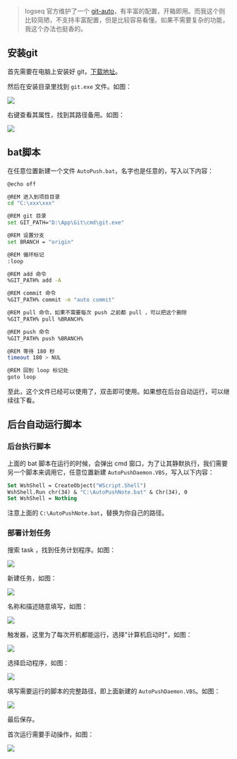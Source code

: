 > logseq 官方维护了一个 [git-auto](https://github.com/logseq/git-auto)，有丰富的配置，开箱即用。而我这个则比较简陋，不支持丰富配置，但是比较容易看懂。如果不需要复杂的功能，我这个办法也挺香的。

## 安装git

首先需要在电脑上安装好 git，[下载地址](http://git-scm.com/download/win)。

然后在安装目录里找到 `git.exe` 文件。如图：

![](https://cdn.jsdelivr.net/gh/pys1992/storage@main/20210228183844.png)

右键查看其属性，找到其路径备用。如图：

![](https://cdn.jsdelivr.net/gh/pys1992/storage@main/20210228185509.png)

## bat脚本
在任意位置新建一个文件 `AutoPush.bat`，名字也是任意的，写入以下内容：
```bash
@echo off

@REM 进入到项目目录
cd "C:\xxx\xxx"

@REM git 目录
set GIT_PATH="D:\App\Git\cmd\git.exe"

@REM 设置分支
set BRANCH = "origin"

@REM 循环标记
:loop 

@REM add 命令
%GIT_PATH% add -A

@REM commit 命令
%GIT_PATH% commit -m "auto commit"

@REM pull 命令，如果不需要每次 push 之前都 pull ，可以把这个删除
%GIT_PATH% pull %BRANCH%

@REM push 命令
%GIT_PATH% push %BRANCH%

@REM 等待 180 秒
timeout 180 > NUL

@REM 回到 loop 标记处
goto loop
```

至此，这个文件已经可以使用了，双击即可使用。如果想在后台自动运行，可以继续往下看。

## 后台自动运行脚本

### 后台执行脚本
上面的 bat 脚本在运行的时候，会弹出 cmd 窗口，为了让其静默执行，我们需要另一个脚本来调用它，任意位置新建 `AutoPushDaemon.VBS`，写入以下内容：

```vb
Set WshShell = CreateObject("WScript.Shell") 
WshShell.Run chr(34) & "C:\AutoPushNote.bat" & Chr(34), 0
Set WshShell = Nothing
```

注意上面的 `C:\AutoPushNote.bat`，替换为你自己的路径。

### 部署计划任务
搜索 task ，找到任务计划程序。如图：

![](https://cdn.jsdelivr.net/gh/pys1992/storage@main/20210228184723.png)

新建任务，如图：

![](https://cdn.jsdelivr.net/gh/pys1992/storage@main/20210228185420.png)

名称和描述随意填写，如图：

![](https://cdn.jsdelivr.net/gh/pys1992/storage@main/20210228185357.png)

触发器，这里为了每次开机都能运行，选择"计算机启动时"，如图：

![](https://cdn.jsdelivr.net/gh/pys1992/storage@main/20210228212248.png)

选择启动程序，如图：

![](https://cdn.jsdelivr.net/gh/pys1992/storage@main/20210228185927.png)

填写需要运行的脚本的完整路径，即上面新建的 `AutoPushDaemon.VBS`。如图：

![](https://cdn.jsdelivr.net/gh/pys1992/storage@main/20210228190134.png)

最后保存。

首次运行需要手动操作，如图：

![](https://cdn.jsdelivr.net/gh/pys1992/storage@main/20210228190332.png)